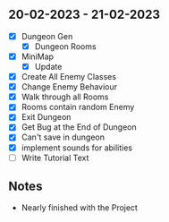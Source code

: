 ## 20-02-2023 - 21-02-2023

- [X] Dungeon Gen
  - [X] Dungeon Rooms
- [X] MiniMap
  - [X] Update
- [X] Create All Enemy Classes
- [X] Change Enemy Behaviour 
- [X] Walk through all Rooms
- [X] Rooms contain random Enemy
- [X] Exit Dungeon
- [X] Get Bug at the End of Dungeon
- [X] Can't save in dungeon
- [X] implement sounds for abilities
- [ ] Write Tutorial Text

## Notes

- Nearly finished with the Project